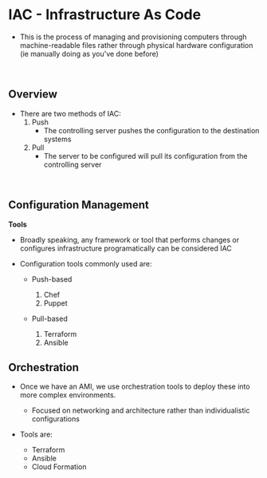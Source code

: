 # IAC - Infrastructure As Code

- This is the process of managing and provisioning computers through machine-readable files rather through physical hardware configuration (ie manually doing as you've done before)

<br>

## Overview
- There are two methods of IAC:
    1. Push
        - The controlling server pushes the configuration to the destination systems
    2. Pull
        - The server to be configured will pull its configuration from the controlling server

<br>

## Configuration Management

**Tools**
- Broadly speaking, any framework or tool that performs changes or configures infrastructure programatically can be considered IAC

- Configuration tools commonly used are:
    - Push-based
        1. Chef
        2. Puppet
    
    - Pull-based
        1. Terraform
        2. Ansible

## Orchestration
- Once we have an AMI, we use orchestration tools to deploy these into more complex environments. 
    - Focused on networking and architecture rather than individualistic configurations

- Tools are:
    - Terraform
    - Ansible
    - Cloud Formation